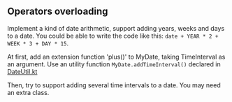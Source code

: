 ## Operators overloading

Implement a kind of date arithmetic, support adding years, weeks and days to a date.
You could be able to write the code like this: `date + YEAR * 2 + WEEK * 3 + DAY * 15`.

At first, add an extension function 'plus()' to MyDate, taking TimeInterval as an argument.
Use an utility function `MyDate.addTimeInterval()` declared in
[DateUtil.kt](http://localhost:8080/#/Workshop/Conventions/Operators%20overloading/DateUtil.kt)

Then, try to support adding several time intervals to a date.
You may need an extra class.